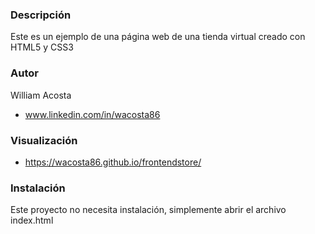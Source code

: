 ### Descripción
Este es un ejemplo de una página web de una tienda virtual creado con HTML5 y CSS3

### Autor
William Acosta

* www.linkedin.com/in/wacosta86

### Visualización
- https://wacosta86.github.io/frontendstore/

### Instalación
Este proyecto no necesita instalación, simplemente abrir el archivo index.html
